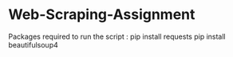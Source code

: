 # Web-Scraping-Assignment

Packages required to run the script : 
pip install requests
pip install beautifulsoup4
